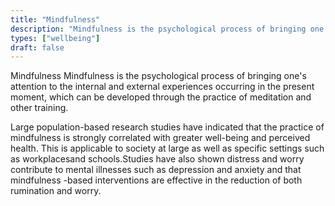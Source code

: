 ```yaml
---
title: "Mindfulness"
description: "Mindfulness is the psychological process of bringing one's attention to the internal and external experiences occurring in the present moment, which can be developed through the practice of meditation and other training."
types: ["wellbeing"]
draft: false
---
```


Mindfulness Mindfulness is the psychological process of bringing one's attention to the internal and external experiences occurring in the present moment, which can be developed through the practice of meditation and other training.

Large population-based research studies have indicated that the practice of mindfulness is strongly correlated with greater well-being and perceived health. This is applicable to society at large as well as specific settings such as workplacesand schools.Studies have also shown distress and worry contribute to mental illnesses such as depression and anxiety and that mindfulness -based interventions are effective in the reduction of both rumination and worry.